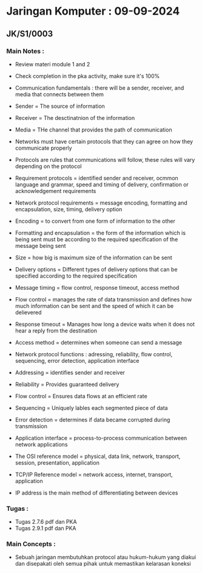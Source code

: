 # Jaringan Komputer : 09-09-2024
## JK/S1/0003

### Main Notes :
- Review materi module 1 and 2
- Check completion in the pka activity, make sure it's 100%

- Communication fundamentals : there will be a sender, receiver, and media that connects between them 
- Sender = The source of information
- Receiver = The desctinatnion of the information
- Media = THe channel that provides the path of communication
- Networks must have certain protocols that they can agree on how they communicate properly

- Protocols are rules that communications will follow, these rules will vary depending on the protocol

- Requirement protocols = identified sender and receiver, ocmmon language and grammar, speed and timing of delivery, confirmation or acknowledgement requirements
- Network protocol requirements = message encoding, formatting and encapsulation, size, timing, delivery option
- Encoding = to convert from one form of information to the other
- Formatting and encapsulation = the form of the information which is being sent must be according to the required specification of the message being sent
- Size = how big is maximum size of the information can be sent
- Delivery options = Different types of delivery options that can be specified according to the required specification

- Message timing = flow control, response timeout, access method
- Flow control = manages the rate of data transmission and defines how much information can be sent and the speed of which it can be delievered
- Response timeout = Manages how long a device waits when it does not hear a reply from the destination
- Access method = determines when someone can send a message

- Network protocol functions : adressing, reliability, flow control, sequencing, error detection, application interface
- Addressing = identifies sender and receiver
- Reliability = Provides guaranteed delivery
- Flow control = Ensures data flows at an efficient rate
- Sequencing = Uniquely lables each segmented piece of data
- Error detection = determines if data became corrupted during transmission
- Application interface = process-to-process communication between network applications

- The OSI reference model = physical, data link, network, transport, session, presentation, application
- TCP/IP Reference model = network access, internet, transport, application

- IP address is the main method of differentiating between devices

### Tugas :
- Tugas 2.7.6 pdf dan PKA
- Tugas 2.9.1 pdf dan PKA

### Main Concepts :
- Sebuah jaringan membutuhkan protocol atau hukum-hukum yang diakui dan disepakati oleh semua pihak untuk memastikan kelarasan koneksi
